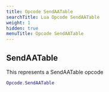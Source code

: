 ```yaml
---
title: Opcode SendAATable
searchTitle: Lua Opcode SendAATable
weight: 1
hidden: true
menuTitle: Opcode SendAATable
---
```

## SendAATable

This represents a SendAATable opcode
```lua
Opcode.SendAATable
```